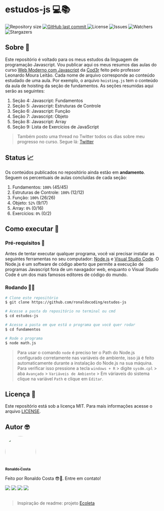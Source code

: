 # estudos-js 💻📚

<p align="left">

  <img alt="Repository size" src="https://img.shields.io/github/repo-size/ronaldocoding/estudos-js">
  
  <a href="https://github.com/ronaldocoding/estudos-js/commits/main">
    <img alt="GitHub last commit" src="https://img.shields.io/github/last-commit/ronaldocoding/estudos-js">
  </a>
    
  <img alt="License" src="https://img.shields.io/badge/license-MIT-brightgreen">
  
  <img alt="Issues" src="https://img.shields.io/github/issues/ronaldocoding/estudos-js">
  
  <img alt="Watchers" src="https://img.shields.io/github/watchers/ronaldocoding/estudos-js?style=social">
     
  <img alt="Stargazers" src="https://img.shields.io/github/stars/ronaldocoding/estudos-js?style=social">
  
</p>

## Sobre 📖

Este repositório é voltado para os meus estudos da linguagem de programação Javascript. Vou publicar aqui os meus resumos das aulas do curso [Web Moderno com Javascript](https://www.udemy.com/course/curso-web/) da [Cod3r](https://www.cod3r.com.br/?ref=4b3da5&gclid=Cj0KCQjw-NaJBhDsARIsAAja6dOcjd78hdccr2TEcZmdxMHkl7bIlH4kEsHbtgcZ2wv1wC_NND-RTRIaAigJEALw_wcB) feito pelo professor Leonardo Moura Leitão. Cada nome de arquivo corresponde ao conteúdo estudado de uma aula. Por exemplo, o arquivo `hoisting.js` tem o conteúdo da aula de hoisting da seção de fundamentos. As seções resumidas aqui serão as seguintes:

1. Seção 4: Javascript: Fundamentos
2. Seção 5: Javascript: Estruturas de Controle
3. Seção 6: Javascript: Função
4. Seção 7: Javascript: Objeto
5. Seção 8: Javascript: Array
6. Seção 9: Lista de Exercícios de JavaScript

> Também posto uma thread no Twitter todos os dias sobre meu progresso no curso. Segue lá: [Twitter](https://twitter.com/ronaldocoding)

## Status 📈

Os conteúdos publicados no repositório ainda estão em **andamento**. Seguem os percentuais de aulas concluídas de cada seção:

1. Fundamentos: `100%` (45/45)
2. Estruturas de Controle: `100%` (12/12)
3. Função: `100%` (26/26)
4. Objeto: `52%` (9/17)
5. Array: `0%` (0/16)
6. Exercícios: `0%` (0/2)

## Como executar 🚀

### Pré-requisitos 📘

Antes de tentar executar qualquer programa, você vai precisar instalar as seguintes ferramentas no seu computador: [Node.js](https://nodejs.org/en/) e [Visual Studio Code](https://code.visualstudio.com/). O Node.js é um software de código aberto que permite a execução de programas Javascript fora de um navagador web, enquanto o Visual Studio Code é um dos mais famosos editores de código do mundo.

### Rodando 👨‍💻

```bash
# Clone este repositório
$ git clone https://github.com/ronaldocoding/estudos-js

# Acesse a pasta do repositório no terminal ou cmd
$ cd estudos-js

# Acesse a pasta em que está o programa que você quer rodar
$ cd fundamentos

# Rode o programa
$ node math.js
```

> Para usar o comando `node` é preciso ter o Path do Node.js configurado corretamente nas variáveis de ambiente, isso já é feito automaticamente durante a instalação do Node.js na sua máquina. Para verificar isso pressione a tecla `windows + R` > digite `sysdm.cpl` > aba `Avançado` > `Variáveis de Ambiente` > Em váriaveis do sistema clique na variável `Path` e clique em `Editar`.

## Licença 📝

Este repositório está sob a licença MIT. Para mais informações acesse o arquivo [LICENSE](https://github.com/ronaldocoding/estudos-js/blob/main/LICENSE).

## Autor 🤓

<a href="https://github.com/ronaldocoding">
 <img style="border-radius: 50%;" src="https://github.com/ronaldocoding.png" width="100px;" alt=""/>
 <br />
 <sub><b>Ronaldo Costa</b></sub>
</a>

Feito por Ronaldo Costa 😎🖖. Entre em contato!

<a href = "mailto:ronaldocosta.developer@gmail.com"><img src="https://img.shields.io/badge/-Gmail-%23333?style=for-the-badge&logo=gmail&logoColor=white" target="_blank"></a>
<a href="https://www.linkedin.com/in/ronaldocoding" target="_blank"><img src="https://img.shields.io/badge/-LinkedIn-%230077B5?style=for-the-badge&logo=linkedin&logoColor=white" target="_blank"></a>
<a href="https://instagram.com/ronaldocoding" target="_blank"><img src="https://img.shields.io/badge/-Instagram-%23E4405F?style=for-the-badge&logo=instagram&logoColor=white" target="_blank"></a>
<a href="https://twitter.com/ronaldocoding" target="_blank"><img src="https://img.shields.io/badge/Twitter-1DA1F2?style=for-the-badge&logo=twitter&logoColor=white" target="_blank"></a>

##

> Inspiração de readme: projeto [Ecoleta](https://github.com/tgmarinho/Ecoleta)
